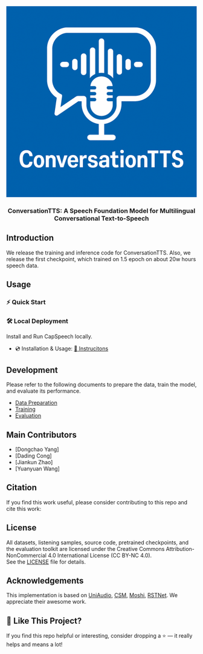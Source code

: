 <img src="assets/logo.png">
<h3  align="center"> ConversationTTS: A Speech Foundation Model for Multilingual Conversational Text-to-Speech</h3>


## Introduction

We release the training and inference code for ConversationTTS. Also, we release the first checkpoint, which trained on 1.5 epoch on about 20w hours speech data.

## Usage
### ⚡ Quick Start  

### 🛠️ Local Deployment  
Install and Run CapSpeech locally.  
- 💿 Installation & Usage: [📄 Instrucitons](docs/quick_use.md)

## Development
Please refer to the following documents to prepare the data, train the model, and evaluate its performance.
- [Data Preparation](docs/dataset.md)  
- [Training](docs/training.md)  
- [Evaluation](capspeech/eval/README.md)  

## Main Contributors

- [Dongchao Yang]
- [Dading Cong]
- [Jiankun Zhao]
- [Yuanyuan Wang]

## Citation

If you find this work useful, please consider contributing to this repo and cite this work:


## License
All datasets, listening samples, source code, pretrained checkpoints, and the evaluation toolkit are licensed under the Creative Commons Attribution-NonCommercial 4.0 International License (CC BY-NC 4.0).  
See the [LICENSE](./LICENSE) file for details.

## Acknowledgements

This implementation is based on [UniAudio](https://github.com/yangdongchao/UniAudio), [CSM](https://github.com/SesameAILabs/csm), [Moshi](https://github.com/kyutai-labs/moshi), [RSTNet](https://github.com/yangdongchao/RSTnet). We appreciate their awesome work.

## 🌟 Like This Project?
If you find this repo helpful or interesting, consider dropping a ⭐ — it really helps and means a lot!

